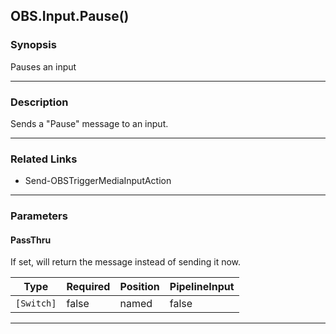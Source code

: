 OBS.Input.Pause()
-----------------

### Synopsis
Pauses an input

---

### Description

Sends a "Pause" message to an input.

---

### Related Links
* Send-OBSTriggerMediaInputAction

---

### Parameters
#### **PassThru**
If set, will return the message instead of sending it now.

|Type      |Required|Position|PipelineInput|
|----------|--------|--------|-------------|
|`[Switch]`|false   |named   |false        |

---
